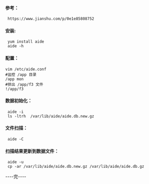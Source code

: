 #### 参考：
     https://www.jianshu.com/p/0e1e85808752

#### 安装:
     yum install aide
     aide -h
     
#### 配置：
    vim /etc/aide.conf
    #监控 /app 目录
    /app mon
    #排出 /app/f3 文件
    !/app/f3

#### 数据初始化：
     aide -i
     ls -ltrh  /var/lib/aide/aide.db.new.gz

#### 文件扫描：
     aide -C

#### 扫描结果更新到数据文件：
     aide -u
     cp -ar /var/lib/aide/aide.db.new.gz /var/lib/aide/aide.db.gz




----完----

